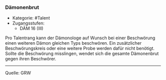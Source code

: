 ### Dämonenbrut

- Kategorie: #Talent
- Zugangsstufen:
  - DÄM 16 (III)

Pro Talentrang kann der Dämonologe auf Wunsch bei einer Beschwörung einen weiteren Dämon gleichen Typs beschwören. Ein zusätzlicher Beschwörungskreis oder eine weitere Probe werden dafür nicht benötigt. Sollte die Beschwörung misslingen, wendet sich die gesamte Dämonenbrut gegen ihren Beschwörer.

---

Quelle: GRW

